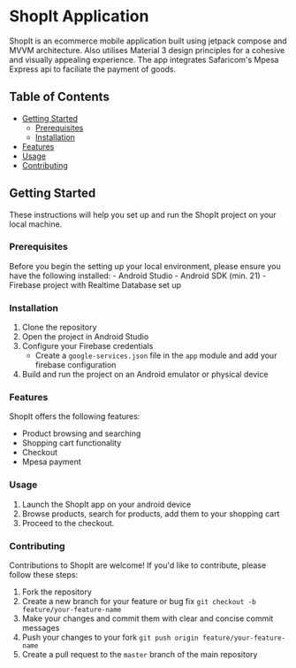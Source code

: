 # ShopIt Application

ShopIt is an ecommerce mobile application built using jetpack compose and MVVM architecture.
Also utilises Material 3 design principles for a cohesive and visually appealing experience.
The app integrates Safaricom's Mpesa Express api to faciliate the payment of goods.


## Table of Contents
- [Getting Started](#getting-started)
    - [Prerequisites](#prerequisites)
    - [Installation](#installation)
- [Features](#features)
- [Usage](#usage)
- [Contributing](#contributing)



## Getting Started

These instructions will help you set up and run the ShopIt project on your local machine.

### Prerequisites
Before you begin the setting up your local environment, please ensure you have the following installed:
    - Android Studio
    - Android SDK (min. 21)
    - Firebase project with Realtime Database set up

### Installation
1. Clone the repository
2. Open the project in Android Studio
3. Configure your Firebase credentials
    - Create a `google-services.json` file in the `app` module and add your firebase configuration
4. Build and run the project on an Android emulator or physical device

### Features
ShopIt offers the following features:
- Product browsing and searching
- Shopping cart functionality
- Checkout
- Mpesa payment

### Usage
1. Launch the ShopIt app on your android device
2. Browse products, search for products, add them to your shopping cart
3. Proceed to the checkout.


### Contributing
Contributions to ShopIt are welcome! If you'd like to contribute, please follow these steps:
1. Fork the repository
2. Create a new branch for your feature or bug fix `git checkout -b feature/your-feature-name`
3. Make your changes and commit them with clear and concise commit messages
4. Push your changes to your fork `git push origin feature/your-feature-name`
5. Create a pull request to the `master` branch of the main repository




